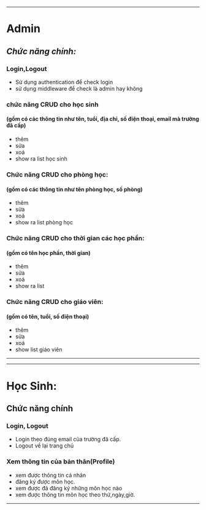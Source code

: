 ___
# **Admin**
## _Chức năng chính:_
### Login,Logout
- Sử dụng authentication để check login
- sử dụng middleware để check là admin hay không

### chức năng CRUD cho học sinh
#### (gồm có các thông tin như tên, tuổi, địa chỉ, số điện thoại, email mà   trường đã cấp)
- thêm
- sửa
- xoá
- show ra list học sinh
### Chức năng CRUD cho phòng học:
#### (gồm có các thông tin như tên phòng học, số phòng)
- thêm
- sửa
- xoá
- show ra list phòng học
### Chức năng CRUD cho thời gian các học phần:
#### (gồm có tên học phần, thời gian)
- thêm
- sửa
- xoá
- show ra list
### Chức năng CRUD cho giáo viên:
#### (gồm có tên, tuổi, số điện thoại)
- thêm
- sửa
- xoá
- show list giáo viên
___

___
# Học Sinh:
## Chức năng chính
### Login, Logout
- Login theo đúng email của trường đã cấp.
- Logout về lại trang chủ
### Xem thông tin của bản thân(Profile)
- xem được thông tin cá nhân
- đăng ký được môn học.
- xem được đã đăng ký những môn học nào
- xem được thông tin môn học theo thứ,ngày,giờ.
___